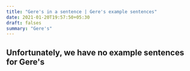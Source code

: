 ```yaml
---
title: "Gere's in a sentence | Gere's example sentences"
date: 2021-01-20T19:57:50+05:30
draft: falses
summary: "Gere's"
---
```

## Unfortunately, we have no example sentences for Gere's                 
